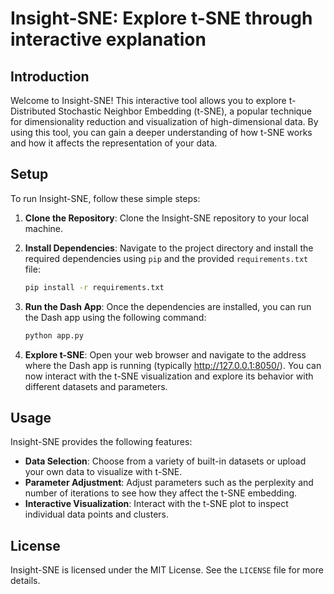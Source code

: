 # Insight-SNE: Explore t-SNE through interactive explanation

## Introduction

Welcome to Insight-SNE! This interactive tool allows you to explore t-Distributed Stochastic Neighbor Embedding (t-SNE), a popular technique for dimensionality reduction and visualization of high-dimensional data. By using this tool, you can gain a deeper understanding of how t-SNE works and how it affects the representation of your data.

## Setup

To run Insight-SNE, follow these simple steps:

1. **Clone the Repository**: Clone the Insight-SNE repository to your local machine.

2. **Install Dependencies**: Navigate to the project directory and install the required dependencies using `pip` and the provided `requirements.txt` file:
    ```bash
    pip install -r requirements.txt
    ```

3. **Run the Dash App**: Once the dependencies are installed, you can run the Dash app using the following command:
    ```bash
    python app.py
    ```

4. **Explore t-SNE**: Open your web browser and navigate to the address where the Dash app is running (typically http://127.0.0.1:8050/). You can now interact with the t-SNE visualization and explore its behavior with different datasets and parameters.

## Usage

Insight-SNE provides the following features:

- **Data Selection**: Choose from a variety of built-in datasets or upload your own data to visualize with t-SNE.
- **Parameter Adjustment**: Adjust parameters such as the perplexity and number of iterations to see how they affect the t-SNE embedding.
- **Interactive Visualization**: Interact with the t-SNE plot to inspect individual data points and clusters.

## License

Insight-SNE is licensed under the MIT License. See the `LICENSE` file for more details.
